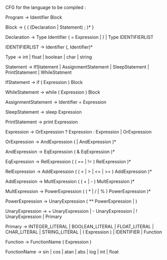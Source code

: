 CFG for the language to be compiled :

Program -> Identifier Block

Block -> { ( (Declaration | Statement) ; )* }

Declaration -> Type Identifier ( = Expression |  ) | Type IDENTIFIERLIST

IDENTIFIERLIST -> Identifier (, Identifier)*

Type -> int | float | boolean | char | string

Statement -> IfStatement | AssignmentStatement | SleepStatement 
| PrintStatement | WhileStatment

IfStatement -> if ( Expression ) Block

WhileStatement -> while ( Expression ) Block

AssignmentStatement -> Identifier = Expression

SleepStatement -> sleep Expression

PrintStatement -> print Expression

Expression -> OrExpression ? Expression : Expression | OrExpression

OrExpression -> AndExpression ( | AndExpression )*

AndExpression -> EqExpression ( & EqExpression )*

EqExpression -> RelExpression ( ( == | != ) RelExpression )*

RelExpression -> AddExpression ( ( < | > | <= | >= ) AddExpression )*

AddExpression -> MultExpression ( ( + | - ) MultExpression )*

MultExpression -> PowerExpression ( ( * | / | % ) PowerExpression )*

PowerExpression -> UnaryExpression ( ** PowerExpression |   )

UnaryExpression -> + UnaryExpression | - UnaryExpression | ! UnaryExpression | Primary

Primary -> INTEGER_LITERAL | BOOLEAN_LITERAL ​| ​FLOAT_LITERAL | CHAR_LITERAL
 ​| ​STRING_LITERAL | ( Expression ) | IDENTIFIER | Function

Function -> FunctionName ( Expression )

FunctionName -> sin | cos | atan | abs | log | int | float


